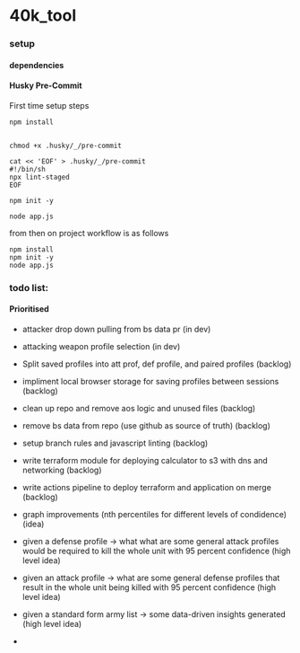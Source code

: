 # 40k_tool

### setup

#### dependencies

#### Husky Pre-Commit

First time setup steps

```
npm install 
```
```

```
```
chmod +x .husky/_/pre-commit
```
```
cat << 'EOF' > .husky/_/pre-commit
#!/bin/sh
npx lint-staged
EOF
```
```
npm init -y
```
```
node app.js
```

from then on project workflow is as follows

```
npm install
npm init -y
node app.js
```

### todo list:

#### Prioritised

- attacker drop down pulling from bs data pr (in dev)
- attacking weapon profile selection (in dev)
- Split saved profiles into att prof, def profile, and paired profiles (backlog)
- impliment local browser storage for saving profiles between sessions (backlog)
- clean up repo and remove aos logic and unused files (backlog)
- remove bs data from repo (use github as source of truth) (backlog)
- setup branch rules and javascript linting (backlog)
- write terraform module for deploying calculator to s3 with dns and networking (backlog)
- write actions pipeline to deploy terraform and application on merge (backlog)
- graph improvements (nth percentiles for different levels of condidence) (idea)

- given a defense profile -> what what are some general attack profiles would be required to kill the whole unit with 95 percent confidence (high level idea)
- given an attack profile -> what are some general defense profiles that result in the whole unit being killed with 95 percent confidence (high level idea)
- given a standard form army list -> some data-driven insights generated (high level idea)
-
